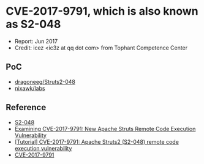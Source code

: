 # CVE-2017-9791, which is also known as S2-048

- Report: Jun 2017
- Credit: icez \<ic3z at qq dot com> from Tophant Competence Center

## PoC

- [dragoneeg/Struts2-048](https://github.com/dragoneeg/Struts2-048)
- [nixawk/labs](https://github.com/nixawk/labs/blob/master/CVE-2017-9791/exploit_S2-048.py)

## Reference

- [S2-048](https://struts.apache.org/docs/s2-048.html)
- [Examining CVE-2017-9791: New Apache Struts Remote Code Execution Vulnerability](http://blog.trendmicro.com/trendlabs-security-intelligence/examining-cve-2017-9791-new-apache-struts-remote-code-execution-vulnerability/?utm_campaign=shareaholic&utm_medium=facebook&utm_source=socialnetwork)
- [[Tutorial] CVE-2017-9791: Apache Struts2 (S2-048) remote code execution vulnerability](https://securityonline.info/tutorial-cve-2017-9791-apache-struts2-s2-048-remote-code-execution-vulnerability/)
- [CVE-2017-9791](https://www.cve.mitre.org/cgi-bin/cvename.cgi?name=CVE-2017-9791)
